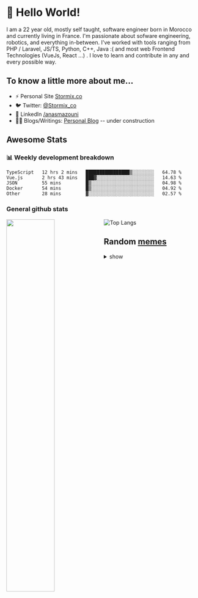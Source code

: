 # 👋 Hello World!

I am a 22 year old, mostly self taught, software engineer born in Morocco and currently living in France. I'm passionate about sofware engineering, robotics, and everything in-between. I've worked with tools ranging from PHP / Laravel, JS/TS, Python, C++, Java :( and most web Frontend Technologies (VueJs, React ...) . I love to learn and contribute in any and every possible way.

## To know a little more about me...

- ⚡ Personal Site [Stormix.co](http://stormix.co/)
- 🐦 Twitter: [@Stormix_co](https://twitter.com/stormix_co)
- 👥 LinkedIn [/anasmazouni](https://linkedin.com/in/anasmazouni)
- 👨‍💻 Blogs/Writings: [Personal Blog](https://blog.anasmazouni.dev/) -- under construction

## Awesome Stats

### :bar_chart: Weekly development breakdown

<!--START_SECTION:waka-->
```text
TypeScript   12 hrs 2 mins   ████████████████▒░░░░░░░░   64.78 % 
Vue.js       2 hrs 43 mins   ███▓░░░░░░░░░░░░░░░░░░░░░   14.63 % 
JSON         55 mins         █▒░░░░░░░░░░░░░░░░░░░░░░░   04.98 % 
Docker       54 mins         █▒░░░░░░░░░░░░░░░░░░░░░░░   04.92 % 
Other        28 mins         ▓░░░░░░░░░░░░░░░░░░░░░░░░   02.57 % 
```
<!--END_SECTION:waka-->


### General github stats

[<img align="left" width="50%" src="https://github-readme-stats.vercel.app/api?username=stormix&count_private=true&show_icons=true&theme=radical" />](https://github-readme-stats.vercel.app/api?username=stormix&count_private=true&show_icons=true&theme=radical)
![Top Langs](https://github-readme-stats.vercel.app/api/top-langs/?username=stormix&hide=TeX&layout=compact&theme=radical)


## Random [memes](https://github.com/Stormix/memes/)
<details>
<summary> show
</summary>
  
  ![meme](https://memes.stormix.co/send/memes)
</details>


